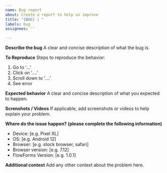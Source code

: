 ```yaml
---
name: Bug report
about: Create a report to help us improve
title: "[BUG] | "
labels: bug
assignees: ''

---
```


**Describe the bug**
A clear and concise description of what the bug is.

**To Reproduce**
Steps to reproduce the behavior:
1. Go to '...'
2. Click on '....'
3. Scroll down to '....'
4. See error

**Expected behavior**
A clear and concise description of what you expected to happen.

**Screnshots / Videos**
If applicable, add screenshots or videos to help explain your problem.

**Where do the issue happen? (please complete the following information)**
 - Device: [e.g. Pixel XL]
 - OS: [e.g. Android 12]
 - Browser: [e.g. stock browser, safari]
 - Browser version: [e.g. 7.12]
 - FlowForms Version: [e.g. 1.0.1]

**Additional context**
Add any other context about the problem here.
